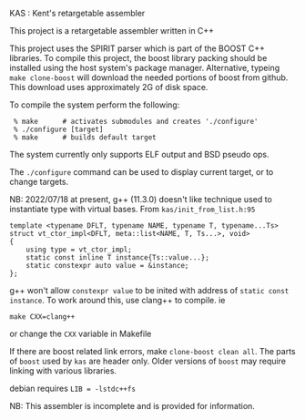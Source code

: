 
KAS : Kent's retargetable assembler

This project is a retargetable assembler written in C++

This project uses the SPIRIT parser which is part of the BOOST C++ libraries.
To compile this project, the boost library packing should be installed using
the host system's package manager. Alternative, typeing `make clone-boost`
will download the needed portions of boost from github. This download uses
approximately 2G of disk space.

To compile the system perform the following:

     % make      # activates submodules and creates './configure'
     % ./configure [target]
     % make      # builds default target

The system currently only supports ELF output and BSD pseudo ops.

The `./configure` command can be used to display current target, or to
change targets.

NB: 2022/07/18 at present, g++ (11.3.0)  doesn't like technique used
to instantiate type with virtual bases. From `kas/init_from_list.h:95`

    template <typename DFLT, typename NAME, typename T, typename...Ts>
    struct vt_ctor_impl<DFLT, meta::list<NAME, T, Ts...>, void>
    {
        using type = vt_ctor_impl;
        static const inline T instance{Ts::value...};
        static constexpr auto value = &instance;
    };

g++ won't allow `constexpr value` to be inited with address of
`static const instance`.
To work around this, use clang++ to compile. ie

    make CXX=clang++ 

or change the `CXX` variable in Makefile

If there are boost related link errors, make `clone-boost clean all`. 
The parts of `boost` used by `kas` are header only.
Older versions of `boost` may require linking with various libraries.

debian requires `LIB = -lstdc++fs`


NB: This assembler is incomplete and is provided for information.

